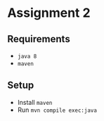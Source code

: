 # Assignment 2

## Requirements
- `java 8`
- `maven`

## Setup

- Install `maven`
- Run `mvn compile exec:java`
